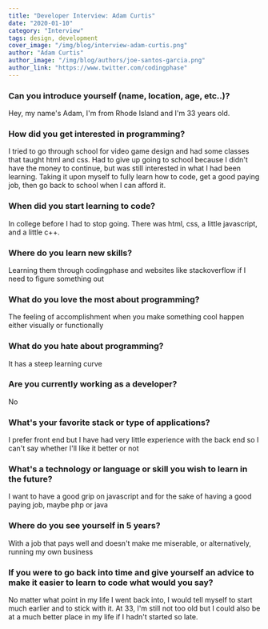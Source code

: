 ```yaml
---
title: "Developer Interview: Adam Curtis"
date: "2020-01-10"
category: "Interview"
tags: design, development
cover_image: "/img/blog/interview-adam-curtis.png"
author: "Adam Curtis"
author_image: "/img/blog/authors/joe-santos-garcia.png"
author_link: "https://www.twitter.com/codingphase"
---
```


### Can you introduce yourself (name, location, age, etc..)?

Hey, my name's Adam, I'm from Rhode Island and I'm 33 years old.

### How did you get interested in programming?

I tried to go through school for video game design and had some classes that taught html and css.
Had to give up going to school because I didn't have the money to continue, but was still interested in
what I had been learning. Taking it upon myself to fully learn how to code, get a good paying job, then
go back to school when I can afford it.

### When did you start learning to code?

In college before I had to stop going. There was html, css, a little javascript, and a little c++.

### Where do you learn new skills?

Learning them through codingphase and websites like stackoverflow if I need to figure something out

### What do you love the most about programming?

The feeling of accomplishment when you make something cool happen either visually or functionally

### What do you hate about programming?

It has a steep learning curve

### Are you currently working as a developer?

No

### What's your favorite stack or type of applications?

I prefer front end but I have had very little experience with the back end so I can't say whether I'll like
it better or not

### What's a technology or language or skill you wish to learn in the future?

I want to have a good grip on javascript and for the sake of having a good paying job, maybe php or java

### Where do you see yourself in 5 years?

With a job that pays well and doesn't make me miserable, or alternatively, running my own business

### If you were to go back into time and give yourself an advice to make it easier to learn to code what would you say?

No matter what point in my life I went back into, I would tell myself to start much earlier and to stick
with it. At 33, I'm still not too old but I could also be at a much better place in my life if I hadn't started so late.
